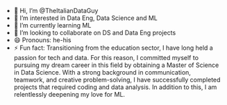 - 👋 Hi, I’m @TheItalianDataGuy
- 👀 I’m interested in Data Eng, Data Science and ML
- 🌱 I’m currently learning ML
- 💞️ I’m looking to collaborate on DS and Data Eng projects
- 😄 Pronouns: he-his
- ⚡ Fun fact: Transitioning from the education sector, I have long held a passion for tech and data. For this reason, I committed myself to pursuing my dream career in this field by obtaining a Master of Science in Data Science. With a strong background in communication, teamwork, and creative problem-solving, I have successfully completed projects that required coding and data analysis. In addition to this, I am relentlessly deepening my love for ML. 

<!---
TheItalianDataGuy/TheItalianDataGuy is a ✨ special ✨ repository because its `README.md` (this file) appears on your GitHub profile.
You can click the Preview link to take a look at your changes.
--->
